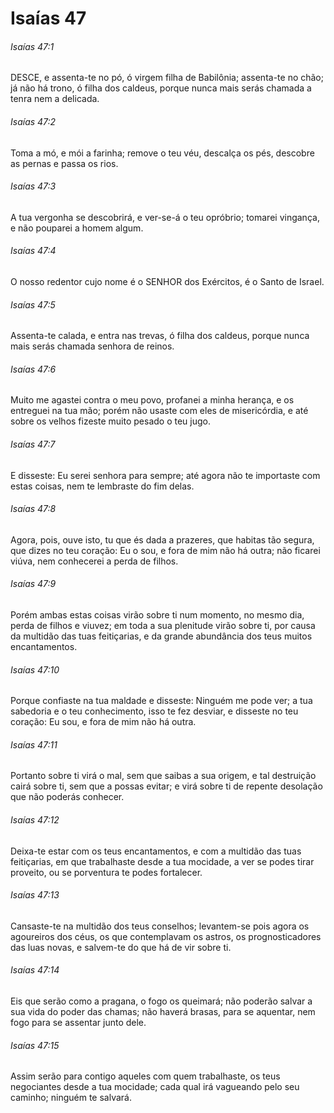# Isaías 47

###### Isaías 47:1

DESCE, e assenta-te no pó, ó virgem filha de Babilônia; assenta-te no chão; já não há trono, ó filha dos caldeus, porque nunca mais serás chamada a tenra nem a delicada.

###### Isaías 47:2

Toma a mó, e mói a farinha; remove o teu véu, descalça os pés, descobre as pernas e passa os rios.

###### Isaías 47:3

A tua vergonha se descobrirá, e ver-se-á o teu opróbrio; tomarei vingança, e não pouparei a homem algum.

###### Isaías 47:4

O nosso redentor cujo nome é o SENHOR dos Exércitos, é o Santo de Israel.

###### Isaías 47:5

Assenta-te calada, e entra nas trevas, ó filha dos caldeus, porque nunca mais serás chamada senhora de reinos.

###### Isaías 47:6

Muito me agastei contra o meu povo, profanei a minha herança, e os entreguei na tua mão; porém não usaste com eles de misericórdia, e até sobre os velhos fizeste muito pesado o teu jugo.

###### Isaías 47:7

E disseste: Eu serei senhora para sempre; até agora não te importaste com estas coisas, nem te lembraste do fim delas.

###### Isaías 47:8

Agora, pois, ouve isto, tu que és dada a prazeres, que habitas tão segura, que dizes no teu coração: Eu o sou, e fora de mim não há outra; não ficarei viúva, nem conhecerei a perda de filhos.

###### Isaías 47:9

Porém ambas estas coisas virão sobre ti num momento, no mesmo dia, perda de filhos e viuvez; em toda a sua plenitude virão sobre ti, por causa da multidão das tuas feitiçarias, e da grande abundância dos teus muitos encantamentos.

###### Isaías 47:10

Porque confiaste na tua maldade e disseste: Ninguém me pode ver; a tua sabedoria e o teu conhecimento, isso te fez desviar, e disseste no teu coração: Eu sou, e fora de mim não há outra.

###### Isaías 47:11

Portanto sobre ti virá o mal, sem que saibas a sua origem, e tal destruição cairá sobre ti, sem que a possas evitar; e virá sobre ti de repente desolação que não poderás conhecer.

###### Isaías 47:12

Deixa-te estar com os teus encantamentos, e com a multidão das tuas feitiçarias, em que trabalhaste desde a tua mocidade, a ver se podes tirar proveito, ou se porventura te podes fortalecer.

###### Isaías 47:13

Cansaste-te na multidão dos teus conselhos; levantem-se pois agora os agoureiros dos céus, os que contemplavam os astros, os prognosticadores das luas novas, e salvem-te do que há de vir sobre ti.

###### Isaías 47:14

Eis que serão como a pragana, o fogo os queimará; não poderão salvar a sua vida do poder das chamas; não haverá brasas, para se aquentar, nem fogo para se assentar junto dele.

###### Isaías 47:15

Assim serão para contigo aqueles com quem trabalhaste, os teus negociantes desde a tua mocidade; cada qual irá vagueando pelo seu caminho; ninguém te salvará.

